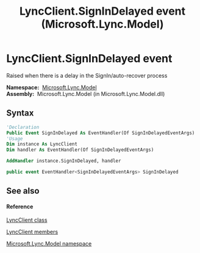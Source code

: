 ﻿---
title: LyncClient.SignInDelayed event (Microsoft.Lync.Model)
TOCTitle: SignInDelayed event
ms:assetid: E:Microsoft.Lync.Model.LyncClient.SignInDelayed_DI_3_UC_OCS14MrefLyncWPF
ms:mtpsurl: https://msdn.microsoft.com/en-us/library/microsoft.lync.model.lyncclient.signindelayed_di_3_uc_ocs14mreflyncwpf(v=office.15)
ms:contentKeyID: 48600956
ms.date: 07/28/2014
mtps_version: v=office.15
f1_keywords:
- Microsoft.Lync.Model.LyncClient.SignInDelayed
dev_langs:
- CSharp
- JScript
- VB
- other
---

# LyncClient.SignInDelayed event

Raised when there is a delay in the SignIn/auto-recover process

**Namespace:**  [Microsoft.Lync.Model](microsoft-lync-model-namespace_2.md)  
**Assembly:**  Microsoft.Lync.Model (in Microsoft.Lync.Model.dll)

## Syntax

``` vb
'Declaration
Public Event SignInDelayed As EventHandler(Of SignInDelayedEventArgs)
'Usage
Dim instance As LyncClient
Dim handler As EventHandler(Of SignInDelayedEventArgs)

AddHandler instance.SignInDelayed, handler
```

``` csharp
public event EventHandler<SignInDelayedEventArgs> SignInDelayed
```

## See also

#### Reference

[LyncClient class](lyncclient-class-microsoft-lync-model_2.md)

[LyncClient members](lyncclient-members-microsoft-lync-model_2.md)

[Microsoft.Lync.Model namespace](microsoft-lync-model-namespace_2.md)

